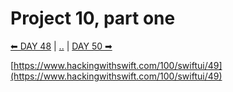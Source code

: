 # Project 10, part one

[⬅ DAY 48](../day_48) | [..](../) | [DAY 50 ➡](../day_50)

[https://www.hackingwithswift.com/100/swiftui/49](https://www.hackingwithswift.com/100/swiftui/49)
